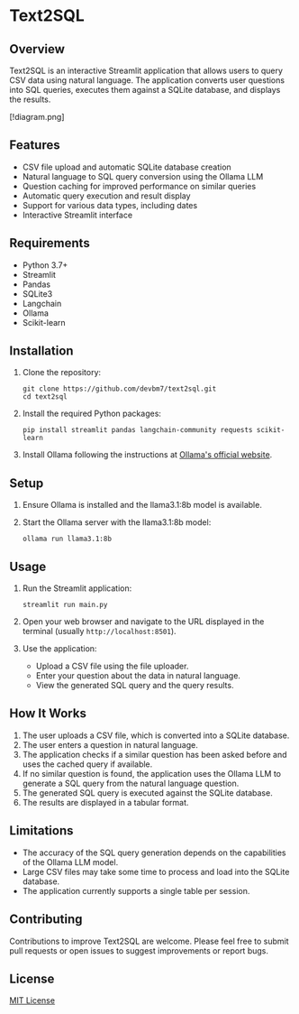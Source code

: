 # Text2SQL

## Overview

Text2SQL is an interactive Streamlit application that allows users to query CSV data using natural language. The application converts user questions into SQL queries, executes them against a SQLite database, and displays the results.

[!diagram.png]

## Features

- CSV file upload and automatic SQLite database creation
- Natural language to SQL query conversion using the Ollama LLM
- Question caching for improved performance on similar queries
- Automatic query execution and result display
- Support for various data types, including dates
- Interactive Streamlit interface

## Requirements

- Python 3.7+
- Streamlit
- Pandas
- SQLite3
- Langchain
- Ollama
- Scikit-learn

## Installation

1. Clone the repository:

   ```
   git clone https://github.com/devbm7/text2sql.git
   cd text2sql
   ```
2. Install the required Python packages:

   ```
   pip install streamlit pandas langchain-community requests scikit-learn
   ```
3. Install Ollama following the instructions at [Ollama&#39;s official website](https://ollama.ai/).

## Setup

1. Ensure Ollama is installed and the llama3.1:8b model is available.
2. Start the Ollama server with the llama3.1:8b model:

   ```
   ollama run llama3.1:8b
   ```

## Usage

1. Run the Streamlit application:

   ```
   streamlit run main.py
   ```
2. Open your web browser and navigate to the URL displayed in the terminal (usually `http://localhost:8501`).
3. Use the application:

   - Upload a CSV file using the file uploader.
   - Enter your question about the data in natural language.
   - View the generated SQL query and the query results.

## How It Works

1. The user uploads a CSV file, which is converted into a SQLite database.
2. The user enters a question in natural language.
3. The application checks if a similar question has been asked before and uses the cached query if available.
4. If no similar question is found, the application uses the Ollama LLM to generate a SQL query from the natural language question.
5. The generated SQL query is executed against the SQLite database.
6. The results are displayed in a tabular format.

## Limitations

- The accuracy of the SQL query generation depends on the capabilities of the Ollama LLM model.
- Large CSV files may take some time to process and load into the SQLite database.
- The application currently supports a single table per session.

## Contributing

Contributions to improve Text2SQL are welcome. Please feel free to submit pull requests or open issues to suggest improvements or report bugs.

## License

[MIT License](https://opensource.org/licenses/MIT)
